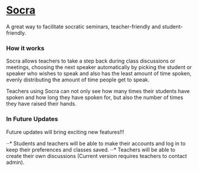 # [Socra](https://socra-400c0.firebaseapp.com)
A great way to facilitate socratic seminars, teacher-friendly and student-friendly.

### How it works
Socra allows teachers to take a step back during class discussions or meetings, choosing the next speaker automatically by picking the student or speaker who wishes to speak and also has the least amount of time spoken, evenly distributing the amount of time people get to speak.

Teachers using Socra can not only see how many times their students have spoken and how long they have spoken for, but also the number of times they have raised their hands.

### In Future Updates
Future updates will bring exciting new features!!!

⋅⋅* Students and teachers will be able to make their accounts and log in to keep their preferences and classes saved.
⋅⋅* Teachers will be able to create their own discussions (Current version requires teachers to contact admin).
